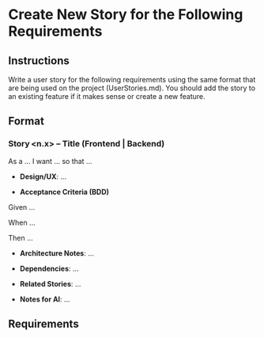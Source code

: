 # Create New Story for the Following Requirements

## Instructions

Write a user story for the following requirements using the same format that are being used on the project (UserStories.md).
You should add the story to an existing feature if it makes sense or create a new feature.

## Format

### Story <n.x> – Title (Frontend | Backend)

As a … I want … so that …

- **Design/UX**: …

- **Acceptance Criteria (BDD)**

Given …

When …

Then …

- **Architecture Notes**: …

- **Dependencies**: …

- **Related Stories**: …

- **Notes for AI**: …

## Requirements
